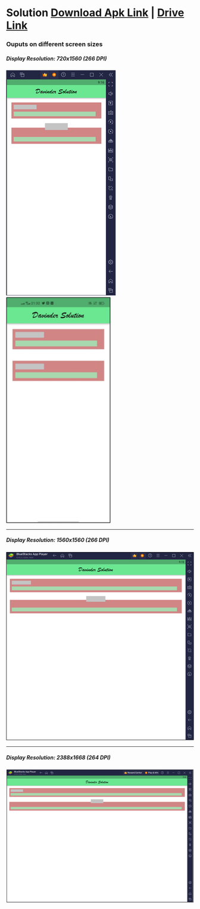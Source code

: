 # Solution [Download Apk Link](https://drive.google.com/file/d/1C_xzrWmjxhEp5MgzkoEIgvp3IZuJze-2/view?usp=share_link) | [Drive Link](https://drive.google.com/file/d/1C_xzrWmjxhEp5MgzkoEIgvp3IZuJze-2/view?usp=share_link)

### Ouputs on different screen sizes

##### Display Resolution: 720x1560 (266 DPI)

![ScreenShot_1](./screenshots/resolution_720x1560_1.png) <img src="./screenshots/resolution_720x1560_2.png" width="280"/>

---
##### Display Resolution: 1560x1560 (266 DPI)

![ScreenShot_1](./screenshots/resolution_1560x1560.png)

---
##### Display Resolution: 2388x1668 (264 DPI)

![ScreenShot_1](./screenshots/resolution_2388x1668.png)